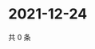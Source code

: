 # 2021-12-24

共 0 条

<!-- BEGIN WEIBO -->
<!-- 最后更新时间 Fri Dec 24 2021 04:00:45 GMT+0800 (China Standard Time) -->

<!-- END WEIBO -->
